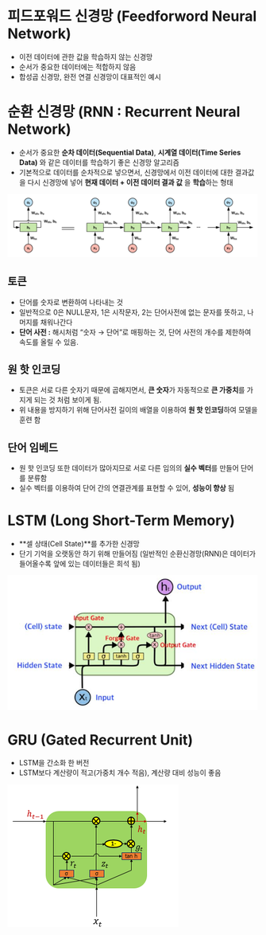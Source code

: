 
# 피드포워드 신경망 (Feedforword Neural Network)

-   이전 데이터에 관한 값을 학습하지 않는 신경망
-   순서가 중요한 데이터에는 적합하지 않음
-   합성곱 신경망, 완전 연결 신경망이 대표적인 예시

# 순환 신경망 (RNN : Recurrent Neural Network)

-   순서가 중요한 **순차 데이터(Sequential Data)**, **시계열 데이터(Time Series Data)** 와 같은 데이터를 학습하기 좋은 신경망 알고리즘
-   기본적으로 데이터를 순차적으로 넣으면서, 신경망에서 이전 데이터에 대한 결과값을 다시 신경망에 넣어 **현재 데이터 + 이전 데이터 결과 값** 을 **학습**하는 형태

![](raw/week11_01.png)

## 토큰

-   단어를 숫자로 변환하여 나타내는 것
-   일반적으로 0은 NULL문자, 1은 시작문자, 2는 단어사전에 없는 문자를 뜻하고, 나머지를 채워나간다
-   **단어 사전 :** 해시처럼 “숫자 → 단어”로 매핑하는 것, 단어 사전의 개수를 제한하여 속도를 올릴 수 있음.

## 원 핫 인코딩

-   토큰은 서로 다른 숫자기 때문에 곱해지면서, **큰 숫자**가 자동적으로 **큰 가중치**를 가지게 되는 것 처럼 보이게 됨.
-   위 내용을 방지하기 위해 단어사전 길이의 배열을 이용하여 **원 핫 인코딩**하여 모델을 훈련 함

## 단어 임베드

-   원 핫 인코딩 또한 데이터가 많아지므로 서로 다른 임의의 **실수 벡터**를 만들어 단어를 분류함
-   실수 벡터를 이용하여 단어 간의 연결관계를 표현할 수 있어, **성능이 향상** 됨

# LSTM (Long Short-Term Memory)

-   **셀 상태(Cell State)**를 추가한 신경망
-   단기 기억을 오랫동안 하기 위해 만들어짐 (일반적인 순환신경망(RNN)은 데이터가 들어올수록 앞에 있는 데이터들은 희석 됨)

![](raw/week11_02.png)

# GRU (Gated Recurrent Unit)

-   LSTM을 간소화 한 버전
-   LSTM보다 계산량이 적고(가중치 개수 적음), 계산량 대비 성능이 좋음

![](raw/week11_03.png)